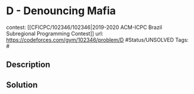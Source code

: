 # D - Denouncing Mafia

contest: [[CFICPC/102346/102346|2019-2020 ACM-ICPC Brazil Subregional Programming Contest]]
url: https://codeforces.com/gym/102346/problem/D
#Status/UNSOLVED
Tags: #

## Description

## Solution


